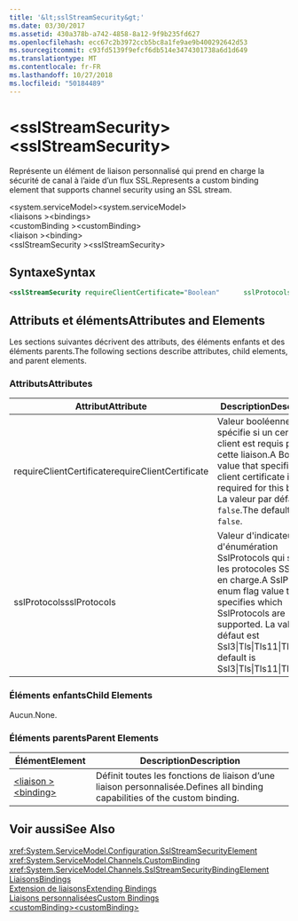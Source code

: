 ```yaml
---
title: '&lt;sslStreamSecurity&gt;'
ms.date: 03/30/2017
ms.assetid: 430a378b-a742-4858-8a12-9f9b235fd627
ms.openlocfilehash: ecc67c2b3972ccb5bc8a1fe9ae9b400292642d53
ms.sourcegitcommit: c93fd5139f9efcf6db514e3474301738a6d1d649
ms.translationtype: MT
ms.contentlocale: fr-FR
ms.lasthandoff: 10/27/2018
ms.locfileid: "50184489"
---
```

# <a name="ltsslstreamsecuritygt"></a><span data-ttu-id="4a6bb-102">&lt;sslStreamSecurity&gt;</span><span class="sxs-lookup"><span data-stu-id="4a6bb-102">&lt;sslStreamSecurity&gt;</span></span>
<span data-ttu-id="4a6bb-103">Représente un élément de liaison personnalisé qui prend en charge la sécurité de canal à l’aide d’un flux SSL.</span><span class="sxs-lookup"><span data-stu-id="4a6bb-103">Represents a custom binding element that supports channel security using an SSL stream.</span></span>  
  
 <span data-ttu-id="4a6bb-104">\<system.serviceModel></span><span class="sxs-lookup"><span data-stu-id="4a6bb-104">\<system.serviceModel></span></span>  
<span data-ttu-id="4a6bb-105">\<liaisons ></span><span class="sxs-lookup"><span data-stu-id="4a6bb-105">\<bindings></span></span>  
<span data-ttu-id="4a6bb-106">\<customBinding ></span><span class="sxs-lookup"><span data-stu-id="4a6bb-106">\<customBinding></span></span>  
<span data-ttu-id="4a6bb-107">\<liaison ></span><span class="sxs-lookup"><span data-stu-id="4a6bb-107">\<binding></span></span>  
<span data-ttu-id="4a6bb-108">\<sslStreamSecurity ></span><span class="sxs-lookup"><span data-stu-id="4a6bb-108">\<sslStreamSecurity></span></span>  
  
## <a name="syntax"></a><span data-ttu-id="4a6bb-109">Syntaxe</span><span class="sxs-lookup"><span data-stu-id="4a6bb-109">Syntax</span></span>  
  
```xml  
<sslStreamSecurity requireClientCertificate="Boolean"      sslProtocols="Ssl3|Tls|Tls11|Tls12" />  
```  
  
## <a name="attributes-and-elements"></a><span data-ttu-id="4a6bb-110">Attributs et éléments</span><span class="sxs-lookup"><span data-stu-id="4a6bb-110">Attributes and Elements</span></span>  
 <span data-ttu-id="4a6bb-111">Les sections suivantes décrivent des attributs, des éléments enfants et des éléments parents.</span><span class="sxs-lookup"><span data-stu-id="4a6bb-111">The following sections describe attributes, child elements, and parent elements.</span></span>  
  
### <a name="attributes"></a><span data-ttu-id="4a6bb-112">Attributs</span><span class="sxs-lookup"><span data-stu-id="4a6bb-112">Attributes</span></span>  
  
|<span data-ttu-id="4a6bb-113">Attribut</span><span class="sxs-lookup"><span data-stu-id="4a6bb-113">Attribute</span></span>|<span data-ttu-id="4a6bb-114">Description</span><span class="sxs-lookup"><span data-stu-id="4a6bb-114">Description</span></span>|  
|---------------|-----------------|  
|<span data-ttu-id="4a6bb-115">requireClientCertificate</span><span class="sxs-lookup"><span data-stu-id="4a6bb-115">requireClientCertificate</span></span>|<span data-ttu-id="4a6bb-116">Valeur booléenne qui spécifie si un certificat client est requis pour cette liaison.</span><span class="sxs-lookup"><span data-stu-id="4a6bb-116">A Boolean value that specifies if a client certificate is required for this binding.</span></span> <span data-ttu-id="4a6bb-117">La valeur par défaut est `false`.</span><span class="sxs-lookup"><span data-stu-id="4a6bb-117">The default is `false`.</span></span>|  
|<span data-ttu-id="4a6bb-118">sslProtocols</span><span class="sxs-lookup"><span data-stu-id="4a6bb-118">sslProtocols</span></span>|<span data-ttu-id="4a6bb-119">Valeur d'indicateur d'énumération SslProtocols qui spécifie les protocoles SSL pris en charge.</span><span class="sxs-lookup"><span data-stu-id="4a6bb-119">A SslProtocols enum flag value that specifies which SslProtocols are supported.</span></span> <span data-ttu-id="4a6bb-120">La valeur par défaut est Ssl3&#124;Tls&#124;Tls11&#124;Tls12.</span><span class="sxs-lookup"><span data-stu-id="4a6bb-120">The default is Ssl3&#124;Tls&#124;Tls11&#124;Tls12.</span></span>|  
  
### <a name="child-elements"></a><span data-ttu-id="4a6bb-121">Éléments enfants</span><span class="sxs-lookup"><span data-stu-id="4a6bb-121">Child Elements</span></span>  
 <span data-ttu-id="4a6bb-122">Aucun.</span><span class="sxs-lookup"><span data-stu-id="4a6bb-122">None.</span></span>  
  
### <a name="parent-elements"></a><span data-ttu-id="4a6bb-123">Éléments parents</span><span class="sxs-lookup"><span data-stu-id="4a6bb-123">Parent Elements</span></span>  
  
|<span data-ttu-id="4a6bb-124">Élément</span><span class="sxs-lookup"><span data-stu-id="4a6bb-124">Element</span></span>|<span data-ttu-id="4a6bb-125">Description</span><span class="sxs-lookup"><span data-stu-id="4a6bb-125">Description</span></span>|  
|-------------|-----------------|  
|[<span data-ttu-id="4a6bb-126">\<liaison ></span><span class="sxs-lookup"><span data-stu-id="4a6bb-126">\<binding></span></span>](../../../../../docs/framework/misc/binding.md)|<span data-ttu-id="4a6bb-127">Définit toutes les fonctions de liaison d’une liaison personnalisée.</span><span class="sxs-lookup"><span data-stu-id="4a6bb-127">Defines all binding capabilities of the custom binding.</span></span>|  
  
## <a name="see-also"></a><span data-ttu-id="4a6bb-128">Voir aussi</span><span class="sxs-lookup"><span data-stu-id="4a6bb-128">See Also</span></span>  
 <xref:System.ServiceModel.Configuration.SslStreamSecurityElement>  
 <xref:System.ServiceModel.Channels.CustomBinding>  
 <xref:System.ServiceModel.Channels.SslStreamSecurityBindingElement>  
 [<span data-ttu-id="4a6bb-129">Liaisons</span><span class="sxs-lookup"><span data-stu-id="4a6bb-129">Bindings</span></span>](../../../../../docs/framework/wcf/bindings.md)  
 [<span data-ttu-id="4a6bb-130">Extension de liaisons</span><span class="sxs-lookup"><span data-stu-id="4a6bb-130">Extending Bindings</span></span>](../../../../../docs/framework/wcf/extending/extending-bindings.md)  
 [<span data-ttu-id="4a6bb-131">Liaisons personnalisées</span><span class="sxs-lookup"><span data-stu-id="4a6bb-131">Custom Bindings</span></span>](../../../../../docs/framework/wcf/extending/custom-bindings.md)  
 [<span data-ttu-id="4a6bb-132">\<customBinding></span><span class="sxs-lookup"><span data-stu-id="4a6bb-132">\<customBinding></span></span>](../../../../../docs/framework/configure-apps/file-schema/wcf/custombinding.md)

